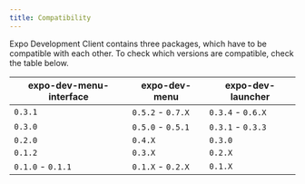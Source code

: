 ```yaml
---
title: Compatibility
---
```


Expo Development Client contains three packages, which have to be compatible with each other. To check which versions are compatible, check the table below.

| expo-dev-menu-interface | expo-dev-menu     | expo-dev-launcher |
| ----------------------- | ----------------- | ----------------- |
| `0.3.1`                 | `0.5.2` - `0.7.X` | `0.3.4` - `0.6.X` |
| `0.3.0`                 | `0.5.0` - `0.5.1` | `0.3.1` - `0.3.3` |
| `0.2.0`                 | `0.4.X`           | `0.3.0`           |
| `0.1.2`                 | `0.3.X`           | `0.2.X`           |
| `0.1.0` - `0.1.1`       | `0.1.X` - `0.2.X` | `0.1.X`           |

